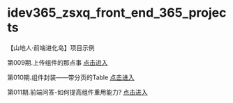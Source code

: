 # idev365_zsxq_front_end_365_projects
【山地人·前端进化岛】项目示例

第009期.上传组件的那点事 [点击进入](./009.file_upload)

第010期.组件封装——带分页的Table [点击进入](./010.pagination)

第011期.前端问答-如何提高组件重用能力? [点击进入](./011.element_table_with_pagination_component)
